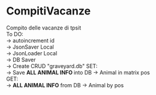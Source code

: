 # CompitiVacanze
Compito delle vacanze di tpsit<br>
To DO:<br>
	-> autoincrement id <br>
	-> JsonSaver Local<br>
	-> JsonLoader Local<br>
	-> DB Saver<br>
	-> Create CRUD "graveyard.db"
SET: <br>
	->  Save <b>ALL ANIMAL INFO </b> into DB
	-> Animal in matrix pos<br>
GET: <br>
	-> <b>ALL ANIMAL INFO</b> from DB
	-> Animal by pos<br>
